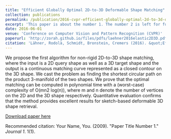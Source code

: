 ```yaml
---
title: "Efficient Globally Optimal 2D-to-3D Deformable Shape Matching"
collection: publications
permalink: /publication/2016-cvpr-efficient-globally-optimal-2d-to-3d-deformable-shape-matching
excerpt: 'This paper is about the number 1. The number 2 is left for future work.'
date: 2016-06-01
venue: 'Conference on Computer Vision and Pattern Recognition (CVPR)'
paperurl: 'http://zorah.github.io/files/pdfs/laehner2016elastic2D3D.pdf'
citation: 'Lähner, Rodolà, Schmidt, Bronstein, Cremers (2016). &quot;Efficient Globally Optimal 2D-to-3D Deformable Shape Matching.&quot; <i>Conference on Computer Vision and Pattern Recognition (CVPR)</i>.'
---
```

We propose the first algorithm for non-rigid 2D-to-3D shape matching, where the input is a 2D query shape as well as a 3D target shape and the output is a continuous matching curve represented as a closed contour on the 3D shape. We cast the problem as finding the shortest circular path on the product 3-manifold of the two shapes. We prove that the optimal matching can be computed in polynomial time with a (worst-case) complexity of O(mn2 log(n)), where m and n denote the number of vertices on the 2D and the 3D shape respectively. Quantitative evaluation confirms that the method provides excellent results for sketch-based deformable 3D shape retrieval.

[Download paper here](http://zorah.github.io/files/pdfs/laehner2016elastic2D3D.pdf)

Recommended citation: Your Name, You. (2009). "Paper Title Number 1." <i>Journal 1</i>. 1(1).

